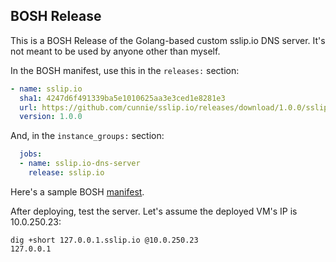 ## BOSH Release

This is a BOSH Release of the Golang-based custom sslip.io DNS server. It's not meant to be used by anyone other than myself.

In the BOSH manifest, use this in the `releases:` section:
```yaml
- name: sslip.io
  sha1: 4247d6f491339ba5e1010625aa3e3ced1e8281e3
  url: https://github.com/cunnie/sslip.io/releases/download/1.0.0/sslip.io-release-1.0.0.tgz
  version: 1.0.0
```
And, in the `instance_groups:` section:
```yaml
  jobs:
  - name: sslip.io-dns-server
    release: sslip.io
```
Here's a sample BOSH [manifest](https://github.com/cunnie/deployments/blob/42e985ceda1f619f32d421e5dbd7df78507fb1d3/sslip.io-dns-server.yml).

After deploying, test the server. Let's assume the deployed VM's IP is 10.0.250.23:
```
dig +short 127.0.0.1.sslip.io @10.0.250.23
127.0.0.1
```
